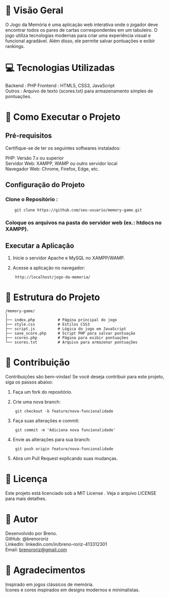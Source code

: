 # 🌟 Visão Geral
O Jogo da Memória é uma aplicação web interativa onde o jogador deve encontrar todos os pares de cartas correspondentes em um tabuleiro. O jogo utiliza tecnologias modernas para criar uma experiência visual e funcional agradável. Além disso, ele permite salvar pontuações e exibir rankings.

# 💻 Tecnologias Utilizadas
Backend : PHP 
Frontend : HTML5, CSS3, JavaScript  
Outros : Arquivo de texto (scores.txt) para armazenamento simples de pontuações.

# 🚀 Como Executar o Projeto
## Pré-requisitos
Certifique-se de ter os seguintes softwares instalados:  

PHP: Versão 7.x ou superior  
Servidor Web: XAMPP, WAMP ou outro servidor local  
Navegador Web: Chrome, Firefox, Edge, etc.

## Configuração do Projeto
### Clone o Repositório :
        
        git clone https://github.com/seu-usuario/memory-game.git

### Coloque os arquivos na pasta do servidor web (ex.: htdocs no XAMPP).

## Executar a Aplicação
1. Inicie o servidor Apache e MySQL no XAMPP/WAMP.
2. Acesse a aplicação no navegador:

        http://localhost/jogo-da-memoria/

# 📂 Estrutura do Projeto
```
/memory-game/
│
├── index.php          # Página principal do jogo
├── style.css          # Estilos CSS3
├── script.js          # Lógica do jogo em JavaScript
├── save_score.php     # Script PHP para salvar pontuação
├── scores.php         # Página para exibir pontuações
└── scores.txt         # Arquivo para armazenar pontuações
```

# 👥 Contribuição
Contribuições são bem-vindas! Se você deseja contribuir para este projeto, siga os passos abaixo:  

1. Faça um fork do repositório.  
2. Crie uma nova branch:  

        git checkout -b feature/nova-funcionalidade

3. Faça suas alterações e commit:

        git commit -m 'Adiciona nova funcionalidade'

4. Envie as alterações para sua branch:

        git push origin feature/nova-funcionalidade

5. Abra um Pull Request explicando suas mudanças.

# 📜 Licença
Este projeto está licenciado sob a MIT License . Veja o arquivo LICENSE para mais detalhes.


# 👤 Autor
Desenvolvido por Breno.  
    GitHub: @brenororiz  
    LinkedIn: linkedin.com/in/breno-roriz-413312301  
    Email: brenororiz@gmail.com 

# 🙏 Agradecimentos
Inspirado em jogos clássicos de memória.  
Ícones e cores inspirados em designs modernos e minimalistas.  